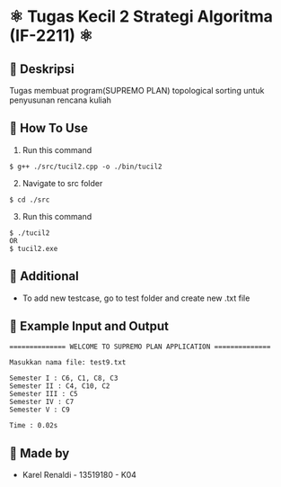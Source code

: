 # ⚛ Tugas Kecil 2 Strategi Algoritma (IF-2211) ⚛

## 💢 Deskripsi

Tugas membuat program(SUPREMO PLAN) topological sorting untuk penyusunan rencana kuliah

## 💢 How To Use

1. Run this command

```shell
$ g++ ./src/tucil2.cpp -o ./bin/tucil2
```

2. Navigate to src folder

```shell
$ cd ./src
```

3. Run this command

```shell
$ ./tucil2
OR
$ tucil2.exe
```

## 💢 Additional

<ul>
  <li>To add new testcase, go to test folder and create new .txt file</li>
</ul>

## 💢 Example Input and Output

```shell
============== WELCOME TO SUPREMO PLAN APPLICATION ==============

Masukkan nama file: test9.txt

Semester I : C6, C1, C8, C3
Semester II : C4, C10, C2
Semester III : C5
Semester IV : C7
Semester V : C9

Time : 0.02s
```

## 💢 Made by

<ul>
  <li>Karel Renaldi - 13519180 - K04</li>
</ul>
